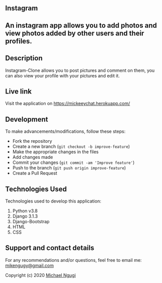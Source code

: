 ## Instagram

## An instagram app allows you to add photos and view photos added by other users and their profiles.


## Description
Instagram-Clone allows you to post pictures and comment on them, you can also view your profile with your pictures and edit it.


## Live link
Visit the application on https://mickeeychat.herokuapp.com/


## Development
To make advancements/modifications, follow these steps:

- Fork the repository
- Create a new branch (`git checkout -b improve-feature`)
- Make the appropriate changes in the files
- Add changes made
- Commit your changes (`git commit -am 'Improve feature'`)
- Push to the branch (`git push origin improve-feature`)
- Create a Pull Request 

## Technologies Used
Technologies used to develop this application:

1. Python v3.8
2. Django 3.1.3
3. Django-Bootstrap
4. HTML 
5. CSS


## Support and contact details

For any recommendations and/or questions, feel free to email me: mikengugy@gmail.com


Copyright (c) 2020 [Michael Ngugi](https://github.com/mikengugy)
